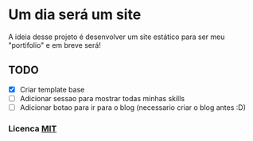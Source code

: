 # Um dia será um site

A ideia desse projeto é desenvolver um site estático para ser meu "portifolio" e em breve será!
<br>

## TODO
- [x] Criar template base
- [ ] Adicionar sessao para mostrar todas minhas skills
- [ ] Adicionar botao para ir para o blog (necessario criar o blog antes :D)

### Licenca [MIT](https://github.com/Logikoz/me/blob/master/LICENSE)
